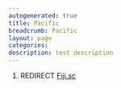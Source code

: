 ```yaml
---
autogenerated: true
title: Pacific
breadcrumb: Pacific
layout: page
categories: 
description: test description
---
```


1.  REDIRECT [Fiji.sc](Fiji.sc "wikilink")
